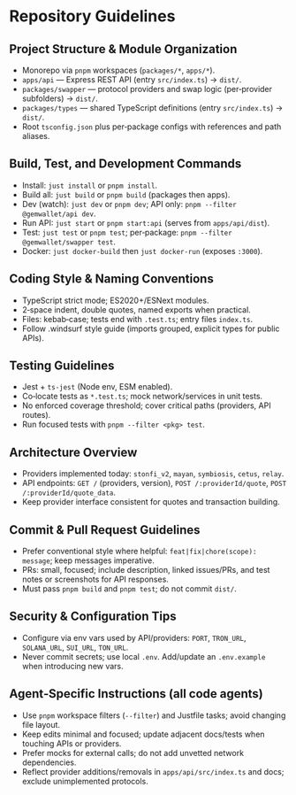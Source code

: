 # Repository Guidelines

## Project Structure & Module Organization
- Monorepo via `pnpm` workspaces (`packages/*`, `apps/*`).
- `apps/api` — Express REST API (entry `src/index.ts`) → `dist/`.
- `packages/swapper` — protocol providers and swap logic (per‑provider subfolders) → `dist/`.
- `packages/types` — shared TypeScript definitions (entry `src/index.ts`) → `dist/`.
- Root `tsconfig.json` plus per‑package configs with references and path aliases.

## Build, Test, and Development Commands
- Install: `just install` or `pnpm install`.
- Build all: `just build` or `pnpm build` (packages then apps).
- Dev (watch): `just dev` or `pnpm dev`; API only: `pnpm --filter @gemwallet/api dev`.
- Run API: `just start` or `pnpm start:api` (serves from `apps/api/dist`).
- Test: `just test` or `pnpm test`; per‑package: `pnpm --filter @gemwallet/swapper test`.
- Docker: `just docker-build` then `just docker-run` (exposes `:3000`).

## Coding Style & Naming Conventions
- TypeScript strict mode; ES2020+/ESNext modules.
- 2‑space indent, double quotes, named exports when practical.
- Files: kebab‑case; tests end with `.test.ts`; entry files `index.ts`.
- Follow .windsurf style guide (imports grouped, explicit types for public APIs).

## Testing Guidelines
- Jest + `ts-jest` (Node env, ESM enabled).
- Co‑locate tests as `*.test.ts`; mock network/services in unit tests.
- No enforced coverage threshold; cover critical paths (providers, API routes).
- Run focused tests with `pnpm --filter <pkg> test`.

## Architecture Overview
- Providers implemented today: `stonfi_v2`, `mayan`, `symbiosis`, `cetus`, `relay`.
- API endpoints: `GET /` (providers, version), `POST /:providerId/quote`, `POST /:providerId/quote_data`.
- Keep provider interface consistent for quotes and transaction building.

## Commit & Pull Request Guidelines
- Prefer conventional style where helpful: `feat|fix|chore(scope): message`; keep messages imperative.
- PRs: small, focused; include description, linked issues/PRs, and test notes or screenshots for API responses.
- Must pass `pnpm build` and `pnpm test`; do not commit `dist/`.

## Security & Configuration Tips
- Configure via env vars used by API/providers: `PORT`, `TRON_URL`, `SOLANA_URL`, `SUI_URL`, `TON_URL`.
- Never commit secrets; use local `.env`. Add/update an `.env.example` when introducing new vars.

## Agent‑Specific Instructions (all code agents)
- Use `pnpm` workspace filters (`--filter`) and Justfile tasks; avoid changing file layout.
- Keep edits minimal and focused; update adjacent docs/tests when touching APIs or providers.
- Prefer mocks for external calls; do not add unvetted network dependencies.
- Reflect provider additions/removals in `apps/api/src/index.ts` and docs; exclude unimplemented protocols.

